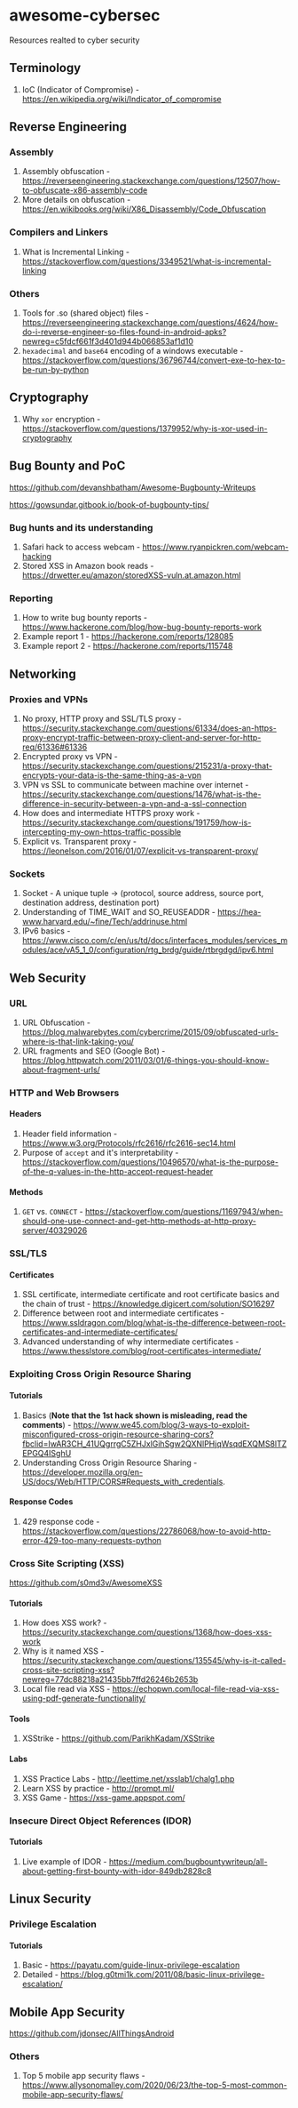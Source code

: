 # awesome-cybersec
Resources realted to cyber security

## Terminology
1. IoC (Indicator of Compromise) - https://en.wikipedia.org/wiki/Indicator_of_compromise

## Reverse Engineering

### Assembly
1. Assembly obfuscation - https://reverseengineering.stackexchange.com/questions/12507/how-to-obfuscate-x86-assembly-code
2. More details on obfuscation - https://en.wikibooks.org/wiki/X86_Disassembly/Code_Obfuscation

### Compilers and Linkers
1. What is Incremental Linking - https://stackoverflow.com/questions/3349521/what-is-incremental-linking

### Others
1. Tools for .so (shared object) files - https://reverseengineering.stackexchange.com/questions/4624/how-do-i-reverse-engineer-so-files-found-in-android-apks?newreg=c5fdcf661f3d401d944b066853af1d10
2. `hexadecimal` and `base64` encoding of a windows executable - https://stackoverflow.com/questions/36796744/convert-exe-to-hex-to-be-run-by-python

## Cryptography
1. Why `xor` encryption - https://stackoverflow.com/questions/1379952/why-is-xor-used-in-cryptography

## Bug Bounty and PoC
https://github.com/devanshbatham/Awesome-Bugbounty-Writeups

https://gowsundar.gitbook.io/book-of-bugbounty-tips/

### Bug hunts and its understanding
1. Safari hack to access webcam - https://www.ryanpickren.com/webcam-hacking
2. Stored XSS in Amazon book reads - https://drwetter.eu/amazon/storedXSS-vuln.at.amazon.html

### Reporting
1. How to write bug bounty reports - https://www.hackerone.com/blog/how-bug-bounty-reports-work
2. Example report 1 - https://hackerone.com/reports/128085
3. Example report 2 - https://hackerone.com/reports/115748

## Networking

### Proxies and VPNs
1. No proxy, HTTP proxy and SSL/TLS proxy - https://security.stackexchange.com/questions/61334/does-an-https-proxy-encrypt-traffic-between-proxy-client-and-server-for-http-req/61336#61336
2. Encrypted proxy vs VPN - https://security.stackexchange.com/questions/215231/a-proxy-that-encrypts-your-data-is-the-same-thing-as-a-vpn
3. VPN vs SSL to communicate between machine over internet - https://security.stackexchange.com/questions/1476/what-is-the-difference-in-security-between-a-vpn-and-a-ssl-connection
4. How does and intermediate HTTPS proxy work - https://security.stackexchange.com/questions/191759/how-is-intercepting-my-own-https-traffic-possible
5. Explicit vs. Transparent proxy - https://leonelson.com/2016/01/07/explicit-vs-transparent-proxy/

### Sockets
1. Socket - A unique tuple -> (protocol, source address, source port, destination address, destination port)
2. Understanding of TIME_WAIT and SO_REUSEADDR - https://hea-www.harvard.edu/~fine/Tech/addrinuse.html
3. IPv6 basics - https://www.cisco.com/c/en/us/td/docs/interfaces_modules/services_modules/ace/vA5_1_0/configuration/rtg_brdg/guide/rtbrgdgd/ipv6.html

## Web Security

### URL
1. URL Obfuscation - https://blog.malwarebytes.com/cybercrime/2015/09/obfuscated-urls-where-is-that-link-taking-you/
2. URL fragments and SEO (Google Bot) - https://blog.httpwatch.com/2011/03/01/6-things-you-should-know-about-fragment-urls/

### HTTP and Web Browsers
#### Headers
1. Header field information - https://www.w3.org/Protocols/rfc2616/rfc2616-sec14.html
2. Purpose of `accept` and it's interpretability - https://stackoverflow.com/questions/10496570/what-is-the-purpose-of-the-q-values-in-the-http-accept-request-header

#### Methods
1. `GET` vs. `CONNECT` - https://stackoverflow.com/questions/11697943/when-should-one-use-connect-and-get-http-methods-at-http-proxy-server/40329026

### SSL/TLS
#### Certificates
1. SSL certificate, intermediate certificate and root certificate basics and the chain of trust - https://knowledge.digicert.com/solution/SO16297
2. Difference between root and intermediate certificates - https://www.ssldragon.com/blog/what-is-the-difference-between-root-certificates-and-intermediate-certificates/
3. Advanced understanding of why intermediate certificates - https://www.thesslstore.com/blog/root-certificates-intermediate/

### Exploiting Cross Origin Resource Sharing
#### Tutorials
1. Basics (**Note that the 1st hack shown is misleading, read the comments**) - https://www.we45.com/blog/3-ways-to-exploit-misconfigured-cross-origin-resource-sharing-cors?fbclid=IwAR3CH_41UQgrrgC5ZHJxlGihSgw2QXNlPHjqWsqdEXQMS8lTZEPGQ4ISghU
2. Understanding Cross Origin Resource Sharing - https://developer.mozilla.org/en-US/docs/Web/HTTP/CORS#Requests_with_credentials.

#### Response Codes
1. 429 response code - https://stackoverflow.com/questions/22786068/how-to-avoid-http-error-429-too-many-requests-python

### Cross Site Scripting (XSS)
https://github.com/s0md3v/AwesomeXSS

#### Tutorials
1. How does XSS work? - https://security.stackexchange.com/questions/1368/how-does-xss-work
2. Why is it named XSS - https://security.stackexchange.com/questions/135545/why-is-it-called-cross-site-scripting-xss?newreg=77dc88218a21435bb7ffd26246b2653b
3. Local file read via XSS - https://echopwn.com/local-file-read-via-xss-using-pdf-generate-functionality/

#### Tools
1. XSStrike - https://github.com/ParikhKadam/XSStrike

#### Labs
1. XSS Practice Labs - http://leettime.net/xsslab1/chalg1.php
2. Learn XSS by practice - http://prompt.ml/
3. XSS Game - https://xss-game.appspot.com/


### Insecure Direct Object References (IDOR)

#### Tutorials
1. Live example of IDOR - https://medium.com/bugbountywriteup/all-about-getting-first-bounty-with-idor-849db2828c8

## Linux Security

### Privilege Escalation

#### Tutorials
1. Basic - https://payatu.com/guide-linux-privilege-escalation
2. Detailed - https://blog.g0tmi1k.com/2011/08/basic-linux-privilege-escalation/

## Mobile App Security
https://github.com/jdonsec/AllThingsAndroid

### Others
1. Top 5 mobile app security flaws - https://www.allysonomalley.com/2020/06/23/the-top-5-most-common-mobile-app-security-flaws/

